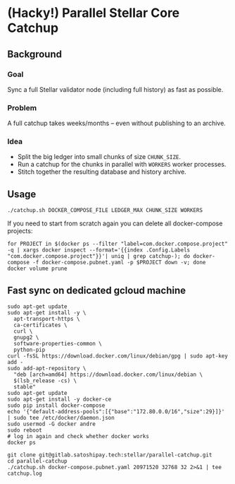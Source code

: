 # (Hacky!) Parallel Stellar Core Catchup

## Background

### Goal

Sync a full Stellar validator node (including full history) as fast as possible.

### Problem

A full catchup takes weeks/months – even without publishing to an archive.

### Idea

 * Split the big ledger into small chunks of size `CHUNK_SIZE`.
 * Run a catchup for the chunks in parallel with `WORKERS` worker processes.
 * Stitch together the resulting database and history archive.

## Usage

```
./catchup.sh DOCKER_COMPOSE_FILE LEDGER_MAX CHUNK_SIZE WORKERS
```

If you need to start from scratch again you can delete all docker-compose projects:

```
for PROJECT in $(docker ps --filter "label=com.docker.compose.project" -q | xargs docker inspect --format='{{index .Config.Labels "com.docker.compose.project"}}'| uniq | grep catchup-); do docker-compose -f docker-compose.pubnet.yaml -p $PROJECT down -v; done
docker volume prune
```

## Fast sync on dedicated gcloud machine

```
sudo apt-get update
sudo apt-get install -y \
  apt-transport-https \
  ca-certificates \
  curl \
  gnupg2 \
  software-properties-common \
  python-pip
curl -fsSL https://download.docker.com/linux/debian/gpg | sudo apt-key add -
sudo add-apt-repository \
  "deb [arch=amd64] https://download.docker.com/linux/debian \
  $(lsb_release -cs) \
  stable"
sudo apt-get update
sudo apt-get install -y docker-ce
sudo pip install docker-compose
echo '{"default-address-pools":[{"base":"172.80.0.0/16","size":29}]}' | sudo tee /etc/docker/daemon.json
sudo usermod -G docker andre
sudo reboot
# log in again and check whether docker works
docker ps
```

```
git clone git@gitlab.satoshipay.tech:stellar/parallel-catchup.git
cd parallel-catchup
./catchup.sh docker-compose.pubnet.yaml 20971520 32768 32 2>&1 | tee catchup.log
```
